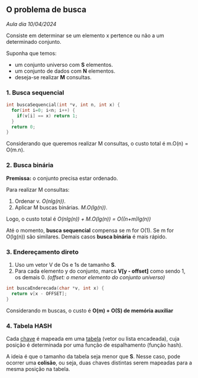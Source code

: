 ## O problema de busca
*Aula dia 10/04/2024*

Consiste em determinar se um elemento x pertence ou não a um determinado conjunto.

Suponha que temos:
- um conjunto universo com **S** elementos.
- um conjunto de dados com **N** elementos.
- deseja-se realizar **M** consultas.

### 1. Busca sequencial
```c
int buscaSequencial(int *v, int n, int x) {
  for(int i=0; i<n; i++) {
    if(v[i] == x) return 1;
  }
  return 0;
}
```
Considerando que queremos realizar M consultas, o custo total é m.O(n) = O(m.n).

### 2. Busca binária
**Premissa:** o conjunto precisa estar ordenado.

Para realizar M consultas:
1. Ordenar v. *O(nlg(n))*.
2. Aplicar M buscas binárias. *M.O(lg(n))*.

Logo, o custo total é *O(nlg(n)) + M.O(lg(n)) = O((n+m)lg(n))*

Até o momento, **busca sequencial** compensa se m for O(1). Se m for O(lg(n)) são similares. Demais casos **busca binária** é mais rápido.

### 3. Endereçamento direto
1. Uso um vetor V de Os e 1s de tamanho **S**.
2. Para cada elemento y do conjunto, marca **V[y - offset]** como sendo 1, os demais 0. *(offset: o menor elemento do conjunto universo)*

```c
int buscaEnderecada(char *v, int x) {
  return v[x - OFFSET];
}
```
Considerando m buscas, o custo é **O(m) + O(S) de memória auxiliar**

### 4. Tabela HASH
Cada <ins>chave</ins> é mapeada em uma <ins>tabela</ins> (vetor ou lista encadeada), cuja posição é determinada por uma função de espalhamento (função hash).

A ideia é que o tamanho da tabela seja menor que **S**. Nesse caso, pode ocorrer uma **colisão**, ou seja, duas chaves distintas serem mapeadas para a mesma posição na tabela.